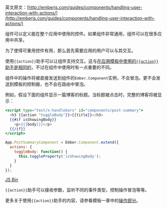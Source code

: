 英文原文：[http://emberjs.com/guides/components/handling-user-interaction-with-actions/](http://emberjs.com/guides/components/handling-user-interaction-with-actions/)

组件可以定义能在整个应用中使用的控件。如果组件非常通用，组件可以在很多应用中共享。

为了使得可重用控件有用，那么首先需要应用的用户可以与其交互。

使用`{{action}}`助手可以让组件支持交互。这与[在应用模板中使用的`{{action}}`助手是相同的](/guides/templates/actions)，不过在组件中使用时有一点重要的不同。

组件中的操作将被直接发送到组件的`Ember.Component`实例，不会冒泡。更不会发送到模板的控制器，也不会在路由中冒泡。

例如，假设下面的组件显示一篇博客的标题。当标题被点击时，完整的博客将被显示：

```handlebars
<script type="text/x-handlebars" id="components/post-summary">
  <h3 {{action "toggleBody"}}>{{title}}</h3>
  {{#if isShowingBody}}
    <p>{{{body}}}</p>
  {{/if}}
</script>
```

```js
App.PostSummaryComponent = Ember.Component.extend({
  actions: {
    toggleBody: function() {
      this.toggleProperty('isShowingBody');
    }
  }
});
```
<a class="jsbin-embed" href="http://jsbin.com/EWEQeKO/1/embed?live">JS Bin</a><script src="http://static.jsbin.com/js/embed.js"></script>

`{{action}}`助手可以接收参数，监听不同的事件类型，控制操作冒泡等等。

更多关于使用`{{action}}`助手的内容，请参看模板一章中的[操作部分](/guides/templates/actions)。

